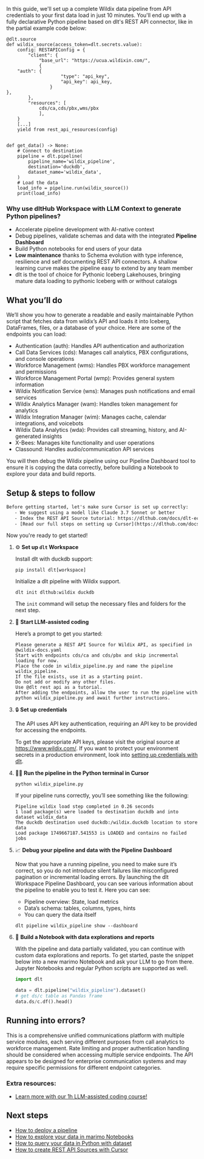 In this guide, we'll set up a complete Wildix data pipeline from API credentials to your first data load in just 10 minutes. You'll end up with a fully declarative Python pipeline based on dlt's REST API connector, like in the partial example code below:

```python-outcome
@dlt.source
def wildix_source(access_token=dlt.secrets.value):
    config: RESTAPIConfig = {
        "client": {
            "base_url": "https://ucua.wildixin.com/",
            {
    "auth": {
                    "type": "api_key",
                    "api_key": api_key,
                }
},
        },
        "resources": [
            cds/ca,cds/pbx,wms/pbx
            ],
    }
    [...]
    yield from rest_api_resources(config)


def get_data() -> None:
    # Connect to destination
    pipeline = dlt.pipeline(
        pipeline_name='wildix_pipeline',
        destination='duckdb',
        dataset_name='wildix_data', 
    )
    # Load the data
    load_info = pipeline.run(wildix_source())
    print(load_info) 
```

### Why use dltHub Workspace with LLM Context to generate Python pipelines?

- Accelerate pipeline development with AI-native context
- Debug pipelines, validate schemas and data with the integrated **Pipeline Dashboard**
- Build Python notebooks for end users of your data
- **Low maintenance** thanks to Schema evolution with type inference, resilience and self documenting REST API connectors. A shallow learning curve makes the pipeline easy to extend by any team member
- dlt is the tool of choice for Pythonic Iceberg Lakehouses, bringing mature data loading to pythonic Iceberg with or without catalogs

## What you’ll do

We’ll show you how to generate a readable and easily maintainable Python script that fetches data from wildix’s API and loads it into Iceberg, DataFrames, files, or a database of your choice. Here are some of the endpoints you can load:

- Authentication (auth): Handles API authentication and authorization
- Call Data Services (cds): Manages call analytics, PBX configurations, and console operations
- Workforce Management (wms): Handles PBX workforce management and permissions
- Workforce Management Portal (wmp): Provides general system information
- Wildix Notification Service (wns): Manages push notifications and email services
- Wildix Analytics Manager (wam): Handles token management for analytics
- Wildix Integration Manager (wim): Manages cache, calendar integrations, and voicebots
- Wildix Data Analytics (wda): Provides call streaming, history, and AI-generated insights
- X-Bees: Manages kite functionality and user operations
- Classound: Handles audio/communication API services

You will then debug the Wildix pipeline using our Pipeline Dashboard tool to ensure it is copying the data correctly, before building a Notebook to explore your data and build reports.

## Setup & steps to follow

```default
Before getting started, let's make sure Cursor is set up correctly:
   - We suggest using a model like Claude 3.7 Sonnet or better
   - Index the REST API Source tutorial: https://dlthub.com/docs/dlt-ecosystem/verified-sources/rest_api/ and add it to context as **@dlt rest api**
   - [Read our full steps on setting up Cursor](https://dlthub.com/docs/dlt-ecosystem/llm-tooling/cursor-restapi#23-configuring-cursor-with-documentation)
```

Now you're ready to get started!

1. ⚙️ **Set up `dlt` Workspace**
    
    Install dlt with duckdb support:
    ```shell
    pip install dlt[workspace]
    ```

    Initialize a dlt pipeline with Wildix support.
    ```shell
    dlt init dlthub:wildix duckdb
    ```

    The `init` command will setup the necessary files and folders for the next step.
    
2. 🤠 **Start LLM-assisted coding**
    
    Here’s a prompt to get you started:
    
    ```prompt
    Please generate a REST API Source for Wildix API, as specified in @wildix-docs.yaml 
    Start with endpoints cds/ca and cds/pbx and skip incremental loading for now. 
    Place the code in wildix_pipeline.py and name the pipeline wildix_pipeline. 
    If the file exists, use it as a starting point. 
    Do not add or modify any other files. 
    Use @dlt rest api as a tutorial. 
    After adding the endpoints, allow the user to run the pipeline with python wildix_pipeline.py and await further instructions.
    ```

    
3. 🔒 **Set up credentials** 
    
    The API uses API key authentication, requiring an API key to be provided for accessing the endpoints.
    
    To get the appropriate API keys, please visit the original source at https://www.wildix.com/.
    If you want to protect your environment secrets in a production environment, look into [setting up credentials with dlt](https://dlthub.com/docs/walkthroughs/add_credentials).
    
4. 🏃‍♀️ **Run the pipeline in the Python terminal in Cursor**
    
    ```shell
    python wildix_pipeline.py
    ```
    
    If your pipeline runs correctly, you’ll see something like the following:
    
    ```shell
    Pipeline wildix load step completed in 0.26 seconds
    1 load package(s) were loaded to destination duckdb and into dataset wildix_data
    The duckdb destination used duckdb:/wildix.duckdb location to store data
    Load package 1749667187.541553 is LOADED and contains no failed jobs
    ```
    
5. 📈 **Debug your pipeline and data with the Pipeline Dashboard**

    Now that you have a running pipeline, you need to make sure it’s correct, so you do not introduce silent failures like misconfigured pagination or incremental loading errors. By launching the dlt Workspace Pipeline Dashboard, you can see various information about the pipeline to enable you to test it. Here you can see:
    - Pipeline overview: State, load metrics
    - Data’s schema: tables, columns, types, hints
    - You can query the data itself
    
    ```shell
    dlt pipeline wildix_pipeline show --dashboard
    ```
    
6. 🐍 **Build a Notebook with data explorations and reports**

    With the pipeline and data partially validated, you can continue with custom data explorations and reports. To get started, paste the snippet below into a new marimo Notebook and ask your LLM to go from there. Jupyter Notebooks and regular Python scripts are supported as well.

    
    ```python
    import dlt

   data = dlt.pipeline("wildix_pipeline").dataset()
   # get ds/c table as Pandas frame
   data.ds/c.df().head()
    ```

## Running into errors?

This is a comprehensive unified communications platform with multiple service modules, each serving different purposes from call analytics to workforce management. Rate limiting and proper authentication handling should be considered when accessing multiple service endpoints. The API appears to be designed for enterprise communication systems and may require specific permissions for different endpoint categories.

### Extra resources:

- [Learn more with our 1h LLM-assisted coding course!](https://www.youtube.com/watch?v=GGid70rnJuM)

## Next steps

- [How to deploy a pipeline](https://dlthub.com/docs/walkthroughs/deploy-a-pipeline)
- [How to explore your data in marimo Notebooks](https://dlthub.com/docs/general-usage/dataset-access/marimo)
- [How to query your data in Python with dataset](https://dlthub.com/docs/general-usage/dataset-access/dataset)
- [How to create REST API Sources with Cursor](https://dlthub.com/docs/dlt-ecosystem/llm-tooling/cursor-restapi)